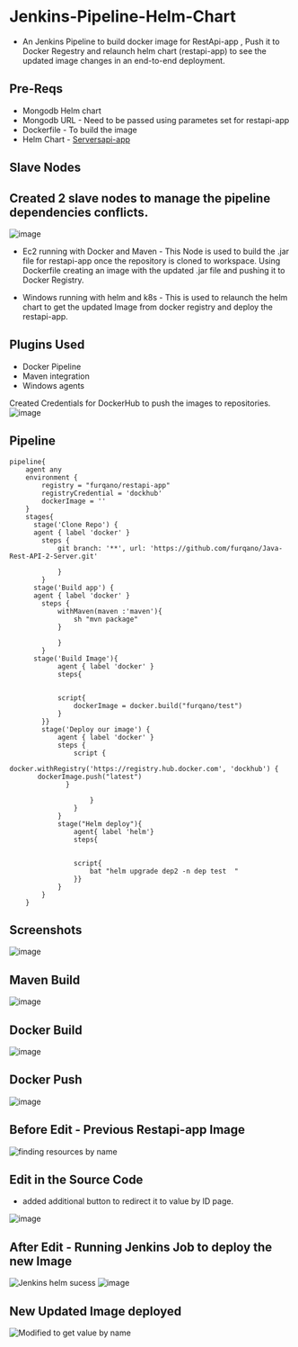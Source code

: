 # Jenkins-Pipeline-Helm-Chart

* An Jenkins Pipeline to build docker image for RestApi-app , Push it to Docker Regestry and relaunch helm chart (restapi-app) to see the updated image changes in an end-to-end deployment.

## Pre-Reqs
* Mongodb Helm chart 
* Mongodb URL - Need to be passed using parametes set for restapi-app
* Dockerfile  - To build the image
* Helm Chart  - [Serversapi-app](https://github.com/furqano/Helm-Chart-Server2Api)

## Slave Nodes
## Created 2 slave nodes to manage the pipeline dependencies conflicts.

![image](https://user-images.githubusercontent.com/64476159/164753063-c6435e05-2f3a-42df-8e17-bbb953c0abbd.png)

* Ec2 running with Docker and Maven - This Node is used to build the .jar file for restapi-app once the repository is cloned to workspace. Using Dockerfile creating an image with the updated .jar file and pushing it to Docker Registry.

* Windows running with helm and k8s - This is used to relaunch the helm chart to get the updated Image from docker registry and deploy the restapi-app.

## Plugins Used
* Docker Pipeline
* Maven integration
* Windows agents

Created Credentials for DockerHub to push the images to repositories.
![image](https://user-images.githubusercontent.com/64476159/164772684-1ce144b9-3c14-4953-9ce5-14258cb1e3b0.png)


## Pipeline

```
pipeline{
    agent any
    environment { 
        registry = "furqano/restapi-app" 
        registryCredential = 'dockhub' 
        dockerImage = '' 
    }
    stages{
      stage('Clone Repo') {
      agent { label 'docker' }
        steps {
            git branch: '**', url: 'https://github.com/furqano/Java-Rest-API-2-Server.git'
            
            }
        }
      stage('Build app') {
      agent { label 'docker' }
        steps {
            withMaven(maven :'maven'){
                sh "mvn package"
            }
            
            }
        }
      stage('Build Image'){
            agent { label 'docker' }
            steps{
                
            
            script{
                dockerImage = docker.build("furqano/test")
            }
        }}
        stage('Deploy our image') { 
            agent { label 'docker' }
            steps { 
                script { 
                    docker.withRegistry('https://registry.hub.docker.com', 'dockhub') {            
       dockerImage.push("latest")        
              }    
                   
                    }
                } 
            }
            stage("Helm deploy"){
                agent{ label 'helm'}
                steps{
                    
                
                script{
                    bat "helm upgrade dep2 -n dep test  "
                }}
            }
        } 
    }
```

## Screenshots
![image](https://user-images.githubusercontent.com/64476159/164774326-b69b2df3-4ba3-426a-925f-70e479fb738a.png)

## Maven Build
![image](https://user-images.githubusercontent.com/64476159/164750838-8da30969-b523-42bc-98b3-2199ff4eff58.png)

## Docker Build
![image](https://user-images.githubusercontent.com/64476159/164790666-4af7a0c8-2492-4f96-a814-094e451affc3.png)

## Docker Push
![image](https://user-images.githubusercontent.com/64476159/164790751-ee863bb6-03f0-4a96-a3d7-609d014944e3.png)

## Before Edit - Previous Restapi-app Image

![finding resources by name](https://user-images.githubusercontent.com/64476159/164773110-69f744b1-892d-4020-81d4-70594f6ef255.png)

## Edit in the Source Code 

* added additional button to redirect it to value by ID page.

![image](https://user-images.githubusercontent.com/64476159/164794193-07df0ea1-397f-4117-a46a-ae49e1943691.png)

## After Edit - Running Jenkins Job to deploy the new Image 

![Jenkins helm sucess](https://user-images.githubusercontent.com/64476159/164773195-07388801-08ac-4f09-9c2d-9082fdb85ebc.png)
![image](https://user-images.githubusercontent.com/64476159/164790799-d90d7f17-f7c3-4d61-bc3d-6ba1183047a9.png)


## New Updated Image deployed

![Modified to get value by name ](https://user-images.githubusercontent.com/64476159/164773228-55dbc4a0-6349-4433-abe0-9a9b58f15b62.png)


